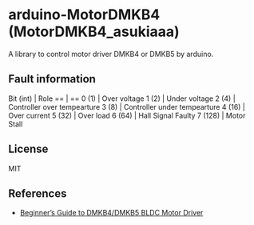 # arduino-MotorDMKB4 (MotorDMKB4_asukiaaa)

A library to control motor driver DMKB4 or DMKB5 by arduino.

## Fault information

Bit (int) | Role
== | ==
0 (1) | Over voltage
1 (2) | Under voltage
2 (4) | Controller over tempearture
3 (8) | Controller under tempearture
4 (16) | Over current
5 (32) | Over load
6 (64) | Hall Signal Faulty
7 (128) | Motor Stall

## License

MIT

## References

- [Beginner’s Guide to DMKB4/DMKB5 BLDC Motor Driver](https://beudmke.com/beginners-guide-to-dmkb4-dmkb5-bldc-motor-driver/)
